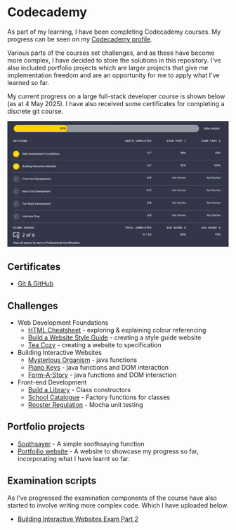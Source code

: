 # Codecademy

As part of my learning, I have been completing Codecademy courses. My progress can be seen on my [Codecademy profile](https://www.codecademy.com/profiles/Stev1202).

Various parts of the courses set challenges, and as these have become more complex, I have decided to store the solutions in this repository. I've also included portfolio projects which are larger projects that give me implementation freedom and are an opportunity for me to apply what I've learned so far. 

My current progress on a large full-stack developer course is shown below (as at 4 May 2025). I have also received some certificates for completing a discrete git course.

[![](./progress.png)](./progress.png)
## Certificates
* [Git & GitHub](https://www.codecademy.com/profiles/Stev1202/certificates/a8ab218d5950c29861635cc0bf12fd13)

## Challenges

* Web Development Foundations
    * [HTML Cheatsheet](https://github.com/stevhook/codecademy/tree/main/web-development-foundations/HTML-cheatsheet) - exploring & explaining colour referencing
    * [Build a Website Style Guide](https://github.com/stevhook/codecademy/tree/main/web-development-foundations/build-a-website-style-guide) - creating a style guide website
    * [Tea Cozy](https://github.com/stevhook/codecademy-challenges/tree/main/web-development-foundations/tea-cozy) - creating a website to specification
* Building Interactive Websites
    * [Mysterious Organism](https://github.com/stevhook/codecademy-challenges/tree/main/interactive-websites/mysterious-organism) - java functions
    * [Piano Keys](https://github.com/stevhook/codecademy-challenges/tree/main/interactive-websites/piano-keys) - java functions and DOM interaction
    * [Form-A-Story](https://github.com/stevhook/codecademy-challenges/tree/main/interactive-websites/form-a-story) - java functions and DOM interaction
* Front-end Development
  * [Build a Library](https://github.com/stevhook/codecademy-challenges/tree/main/front-end-development/build-a-library) - Class constructors
  * [School Catalogue](https://github.com/stevhook/codecademy-challenges/tree/main/front-end-development/school-catalogue) - Factory functions for classes 
  * [Rooster Regulation]() - Mocha unit testing

## Portfolio projects

* [Soothsayer](https://github.com/stevhook/codecademy-challenges/tree/main/portfolio-projects/soothsayer) - A simple soothsaying function
* [Portfoilio website](https://github.com/stevhook/codecademy-challenges/tree/main/portfolio-projects/portfolio-website) - A website to showcase my progress so far, incorporating what I have learnt so far.

## Examination scripts
As I've progressed the examination components of the course have also started to involve writing more complex code. Which I have uploaded below.

* [Building Interactive Websites Exam Part 2](https://github.com/stevhook/codecademy-challenges/tree/main/examination-scripts/building-interactive-websites-exam-part-2)